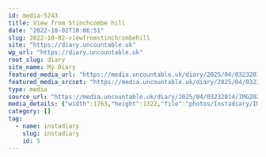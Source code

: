 ```yaml
---
id: media-5243
title: View from Stinchcombe hill
date: "2022-10-02T10:06:51"
slug: 2022-10-02-viewfromstinchcombehill
site: "https://diary.uncountable.uk"
wp_url: "https://diary.uncountable.uk"
root_slug: diary
site_name: My Diary
featured_media_url: "https://media.uncountable.uk/diary/2025/04/03232014/IMG20221002110651.webp"
featured_media_srcset: "https://media.uncountable.uk/diary/2025/04/03232014/IMG20221002110651-300x225.webp 300w, https://media.uncountable.uk/diary/2025/04/03232014/IMG20221002110651-1024x768.webp 1024w, https://media.uncountable.uk/diary/2025/04/03232014/IMG20221002110651-150x150.webp 150w, https://media.uncountable.uk/diary/2025/04/03232014/IMG20221002110651-640x480.webp 640w, https://media.uncountable.uk/diary/2025/04/03232014/IMG20221002110651.webp 1763w"
type: media
source_url: "https://media.uncountable.uk/diary/2025/04/03232014/IMG20221002110651.webp"
media_details: {"width":1763,"height":1322,"file":"photos/Instadiary/IMG20221002110651.webp","filesize":133880,"sizes":{"medium":{"file":"IMG20221002110651-300x225.webp","width":300,"height":225,"filesize":22402,"mime_type":"image/webp","source_url":"https://media.uncountable.uk/diary/2025/04/03232014/IMG20221002110651-300x225.webp"},"large":{"file":"IMG20221002110651-1024x768.webp","width":1024,"height":768,"filesize":174458,"mime_type":"image/webp","source_url":"https://media.uncountable.uk/diary/2025/04/03232014/IMG20221002110651-1024x768.webp"},"thumbnail":{"file":"IMG20221002110651-150x150.webp","width":150,"height":150,"filesize":8286,"mime_type":"image/webp","source_url":"https://media.uncountable.uk/diary/2025/04/03232014/IMG20221002110651-150x150.webp"},"mobwidth":{"file":"IMG20221002110651-640x480.webp","width":640,"height":480,"filesize":86018,"mime_type":"image/webp","source_url":"https://media.uncountable.uk/diary/2025/04/03232014/IMG20221002110651-640x480.webp"},"full":{"file":"IMG20221002110651.webp","width":1763,"height":1322,"mime_type":"image/webp","source_url":"https://media.uncountable.uk/diary/2025/04/03232014/IMG20221002110651.webp"}},"image_meta":{"aperture":"0","credit":"","camera":"","caption":"","created_timestamp":"0","copyright":"","focal_length":"0","iso":"0","shutter_speed":"0","title":"","orientation":"0","keywords":[]}}
category: []
tag:
  - name: instadiary
    slug: instadiary
    id: 5
---
```


